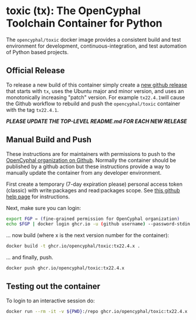 # toxic (tx): The OpenCyphal Toolchain Container for Python

The `opencyphal/toxic` docker image provides a consistent build and test environment
for development, continuous-integration, and test automation of Python based projects.

## Official Release

To release a new build of this container simply create a [new github release](https://github.com/OpenCyphal/docker_toolchains/releases/new)
that starts with `tx`, uses the Ubuntu major and minor version, and uses an monotonically increasing "patch" version.
For example `tx22.4.1`will cause the Github workflow to rebuild and push the `opencyphal/toxic` container with the
tag `tx22.4.1`.

***PLEASE UPDATE THE TOP-LEVEL README.md FOR EACH NEW RELEASE***

## Manual Build and Push

These instructions are for maintainers with permissions to push to the
[OpenCyphal organization on Github](https://github.com/OpenCyphal/). Normally the container should be published by
a github action but these instructions provide a way to manually update the container from any developer environment.

First create a temporary (7-day expiration please) personal access token (classic) with write:packages and read:packages
scope. See [this github help page](https://docs.github.com/en/authentication/keeping-your-account-and-data-secure/creating-a-personal-access-token)
for instructions.

Next, make sure you can login:

```bash
export FGP = (fine-grained permission for OpenCyphal organization)
echo $FGP | docker login ghcr.io -u (github username) --password-stdin
```

... now build (where x is the next version number for the container):

```bash
docker build -t ghcr.io/opencyphal/toxic:tx22.4.x .
```

... and finally, push.

```bash
docker push ghcr.io/opencyphal/toxic:tx22.4.x
```

## Testing out the container

To login to an interactive session do:

```bash
docker run --rm -it -v ${PWD}:/repo ghcr.io/opencyphal/toxic:tx22.4.x
```